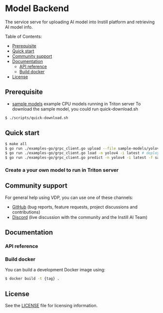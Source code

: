 # Model Backend <!-- omit in toc -->

The service serve for uploading AI model into Instill platform and retrieving AI model info.

Table of Contents:
- [Prerequisite](#prerequisite)
- [Quick start](#quick-start)
- [Community support](#community-support)
- [Documentation](#documentation)
  - [API reference](#api-reference)
  - [Build docker](#build-docker)
- [License](#license)


## Prerequisite
- [sample models](https://artifacts.instill.tech/visual-data-preparation/sample-models/yolov4-onnx-cpu.zip) example CPU models running in Triton server
To download the sample model, you could run quick-download.sh
```bash
$ ./scripts/quick-download.sh
```

## Quick start

```bash
$ make all
$ go run ./examples-go/grpc_client.go upload --file sample-models/yolov4-onnx-cpu.zip --name yolov4 # upload a YOLOv4 model for object detection; note --task is optional and could be specified as TASK_DETECTION, TASK_CLASSIFICATION, without specifying task will default TASK_UNSPECIFIED
$ go run ./examples-go/grpc_client.go load -n yolov4 -i latest # deploy the ensemble model
$ go run ./examples-go/grpc_client.go predict -n yolov4 -i latest -f sample-models/dog.jpg # make inference
```

### Create a your own model to run in Triton server

## Community support

For general help using VDP, you can use one of these channels:

- [GitHub](https://github.com/instill-ai/vdp) (bug reports, feature requests, project discussions and contributions)
- [Discord](https://discord.gg/sevxWsqpGh) (live discussion with the community and the Instill AI Team)

## Documentation

### API reference

### Build docker

You can build a development Docker image using:
```bash
$ docker build -t {tag} .
```

## License

See the [LICENSE](https://github.com/instill-ai/model-backend/blob/main/LICENSE) file for licensing information.
